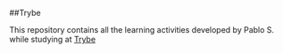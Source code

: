 ##Trybe

This repository contains all the learning activities developed by Pablo S. while studying 
at [Trybe](https://www.betrybe.com)
